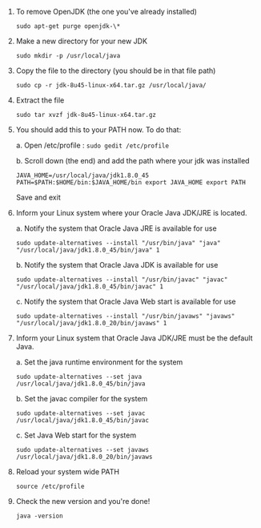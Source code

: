 
1.  To remove OpenJDK (the one you've already installed)
    
    `sudo apt-get purge openjdk-\*`
    
2.  Make a new directory for your new JDK
    
    `sudo mkdir -p /usr/local/java`
    
3.  Copy the file to the directory (you should be in that file path)
    
    `sudo cp -r jdk-8u45-linux-x64.tar.gz /usr/local/java/`
    
4.  Extract the file
    
    `sudo tar xvzf jdk-8u45-linux-x64.tar.gz`
    
5.  You should add this to your PATH now. To do that:
    
    a. Open /etc/profile : `sudo gedit /etc/profile`
    
    b. Scroll down (the end) and add the path where your jdk was installed
    
    `JAVA_HOME=/usr/local/java/jdk1.8.0_45 PATH=$PATH:$HOME/bin:$JAVA_HOME/bin export JAVA_HOME export PATH`
    
    Save and exit
    
6.  Inform your Linux system where your Oracle Java JDK/JRE is located.
    
    a. Notify the system that Oracle Java JRE is available for use
    
    `sudo update-alternatives --install "/usr/bin/java" "java" "/usr/local/java/jdk1.8.0_45/bin/java" 1`
    
    b. Notify the system that Oracle Java JDK is available for use
    
    `sudo update-alternatives --install "/usr/bin/javac" "javac" "/usr/local/java/jdk1.8.0_45/bin/javac" 1`
    
    c. Notify the system that Oracle Java Web start is available for use
    
    `sudo update-alternatives --install "/usr/bin/javaws" "javaws" "/usr/local/java/jdk1.8.0_20/bin/javaws" 1`
    
7.  Inform your Linux system that Oracle Java JDK/JRE must be the default Java.
    
    a. Set the java runtime environment for the system
    
    `sudo update-alternatives --set java /usr/local/java/jdk1.8.0_45/bin/java`
    
    b. Set the javac compiler for the system
    
    `sudo update-alternatives --set javac /usr/local/java/jdk1.8.0_45/bin/javac`
    
    c. Set Java Web start for the system
    
    `sudo update-alternatives --set javaws /usr/local/java/jdk1.8.0_20/bin/javaws`
    
8.  Reload your system wide PATH
    
    `source /etc/profile`
    
9.  Check the new version and you're done!
    
    `java -version`